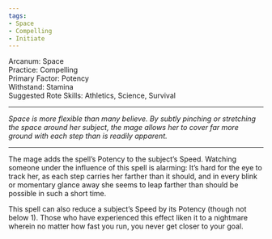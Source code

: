 ```yaml
---
tags:
- Space
- Compelling
- Initiate
---
```


Arcanum: Space\
Practice: Compelling\
Primary Factor: Potency\
Withstand: Stamina\
Suggested Rote Skills: Athletics, Science, Survival

---

_Space is more flexible than many believe. By subtly pinching or stretching the space around her subject, the mage allows her to cover far more ground with each step than is readily apparent._

---

The mage adds the spell’s Potency to the subject’s Speed. Watching someone under the influence of this spell is alarming: It’s hard for the eye to track her, as each step carries her farther than it should, and in every blink or momentary glance away she seems to leap farther than should be possible in such a short time.

This spell can also reduce a subject’s Speed by its Potency (though not below 1). Those who have experienced this effect liken it to a nightmare wherein no matter how fast you run, you never get closer to your goal.